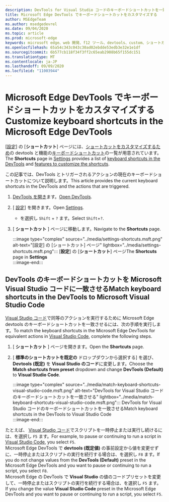 ```yaml
---
description: DevTools for Visual Studio コードのキーボードショートカットを一致させる
title: Microsoft Edge DevTools でキーボードショートカットをカスタマイズする
author: MSEdgeTeam
ms.author: msedgedevrel
ms.date: 09/04/2020
ms.topic: article
ms.prod: microsoft-edge
keywords: microsoft edge、web 開発、f12 ツール、devtools、custom、ショートカット、キーボード、visual studio コード
ms.openlocfilehash: 65a54c343c043c30ad02ebdde53edb3e32e1e1df
ms.sourcegitcommit: 6b577cb118f34f3ff2c65eab2908b65f155dc151
ms.translationtype: MT
ms.contentlocale: ja-JP
ms.lasthandoff: 09/09/2020
ms.locfileid: "11003944"
---
```

# <span data-ttu-id="b990d-104">Microsoft Edge DevTools でキーボードショートカットをカスタマイズする</span><span class="sxs-lookup"><span data-stu-id="b990d-104">Customize keyboard shortcuts in the Microsoft Edge DevTools</span></span>  

<span data-ttu-id="b990d-105">[[設定][DevToolsCustomizeSettings]] の [**ショートカット**] ページには、[ショートカットをカスタマイズするため](#match-keyboard-shortcuts-in-the-devtools-to-microsoft-visual-studio-code)の devtools と機能の[キーボードショートカット][DevToolsShortcuts]の一覧が用意されています。</span><span class="sxs-lookup"><span data-stu-id="b990d-105">The **Shortcuts** page in [Settings][DevToolsCustomizeSettings] provides a list of [keyboard shortcuts in the DevTools][DevToolsShortcuts] and [features to customize the shortcuts](#match-keyboard-shortcuts-in-the-devtools-to-microsoft-visual-studio-code).</span></span>  

<span data-ttu-id="b990d-106">この記事では、DevTools とトリガーされるアクションの現在のキーボードショートカットについて説明します。</span><span class="sxs-lookup"><span data-stu-id="b990d-106">This article provides the current keyboard shortcuts in the DevTools and the actions that are triggered.</span></span>  

1.  <span data-ttu-id="b990d-107">[DevTools を開き][DevtoolOpenMain]ます。</span><span class="sxs-lookup"><span data-stu-id="b990d-107">[Open DevTools][DevtoolOpenMain].</span></span>  
1.  <span data-ttu-id="b990d-108">[ [設定][DevToolsCustomizeSettings]] を開きます。</span><span class="sxs-lookup"><span data-stu-id="b990d-108">Open [Settings][DevToolsCustomizeSettings].</span></span>
    *   <span data-ttu-id="b990d-109">を選択し `Shift` + `?` ます。</span><span class="sxs-lookup"><span data-stu-id="b990d-109">Select `Shift`+`?`.</span></span>  
1.  <span data-ttu-id="b990d-110">[ **ショートカット** ] ページに移動します。</span><span class="sxs-lookup"><span data-stu-id="b990d-110">Navigate to the **Shortcuts** page.</span></span>  
    
    :::image type="complex" source="../media/settings-shortcuts.msft.png" alt-text="[設定] の [ショートカット] ページ" lightbox="../media/settings-shortcuts.msft.png":::
       <span data-ttu-id="b990d-112">[**設定**] の [**ショートカット**] ページ</span><span class="sxs-lookup"><span data-stu-id="b990d-112">The **Shortcuts** page in **Settings**</span></span>  
    :::image-end:::  
    
## <span data-ttu-id="b990d-113">DevTools のキーボードショートカットを Microsoft Visual Studio コードに一致させる</span><span class="sxs-lookup"><span data-stu-id="b990d-113">Match keyboard shortcuts in the DevTools to Microsoft Visual Studio Code</span></span>  

<span data-ttu-id="b990d-114">[Visual Studio コード][VisualStudioCode]で同等のアクションを実行するために Microsoft Edge devtools のキーボードショートカットを一致させるには、次の手順を実行します。</span><span class="sxs-lookup"><span data-stu-id="b990d-114">To match the keyboard shortcuts in the Microsoft Edge DevTools for equivalent actions in [Visual Studio Code][VisualStudioCode], complete the following steps.</span></span>  

1.  <span data-ttu-id="b990d-115">[ **ショートカット** ] ページを開きます。</span><span class="sxs-lookup"><span data-stu-id="b990d-115">Open the **Shortcuts** page.</span></span>
1.  <span data-ttu-id="b990d-116">[ **標準のショートカットを既定の** ドロップダウンから選択する] を選び、 **Devtools (既定)** を **Visual Studio のコード**に変更します。</span><span class="sxs-lookup"><span data-stu-id="b990d-116">Choose the **Match shortcuts from preset** dropdown and change **DevTools (Default)** to **Visual Studio Code**.</span></span>  
    
    :::image type="complex" source="../media/match-keyboard-shortcuts-visual-studio-code.msft.png" alt-text="DevTools for Visual Studio コードのキーボードショートカットを一致させる" lightbox="../media/match-keyboard-shortcuts-visual-studio-code.msft.png":::
       <span data-ttu-id="b990d-118">DevTools for Visual Studio コードのキーボードショートカットを一致させる</span><span class="sxs-lookup"><span data-stu-id="b990d-118">Match keyboard shortcuts in the DevTools to Visual Studio Code</span></span>  
    :::image-end:::  

<span data-ttu-id="b990d-119">たとえば、 [Visual Studio コード][VisualStudioCodeShortcutsKeyboardWindows]でスクリプトを一時停止または実行し続けるには、を選択し `F5` ます。</span><span class="sxs-lookup"><span data-stu-id="b990d-119">For example, to pause or continuing to run a script in [Visual Studio Code][VisualStudioCodeShortcutsKeyboardWindows], you select `F5`.</span></span>  
<span data-ttu-id="b990d-120">Microsoft Edge DevTools で **devtools (既定値)** の事前設定から値を変更せずに、一時停止またはスクリプトの実行を続行する場合は、を選択し `F8` ます。</span><span class="sxs-lookup"><span data-stu-id="b990d-120">If you do not change values from the **DevTools (Default)** preset in the Microsoft Edge DevTools and you want to pause or continuing to run a script, you select `F8`.</span></span>  
<span data-ttu-id="b990d-121">Microsoft Edge の DevTools で **Visual Studio** の値のコードプリセットを変更して、一時停止またはスクリプトの実行を続行する場合は、を選択し `F5` ます。</span><span class="sxs-lookup"><span data-stu-id="b990d-121">If you change the value **Visual Studio Code** preset in the Microsoft Edge DevTools and you want to pause or continuing to run a script, you select `F5`.</span></span>  

<!-- ## Edit shortcuts for any action in the DevTools -->

<!-- links -->  

[DevToolsCustomizeSettings]: ./index.md#settings "設定-Microsoft Edge DevTools のカスタマイズ |Microsoft ドキュメント"  
[DevtoolOpenMain]: ../open.md "Microsoft Edge DevTools を開く |Microsoft ドキュメント"  
[DevToolsShortcuts]: ../shortcuts.md "Microsoft Edge DevTools のキーボードショートカット |Microsoft ドキュメント"  
[VisualStudioCode]: https://code.visualstudio.com "Microsoft Visual Studio コード"  
[VisualStudioCodeShortcutsKeyboardWindows]: https://code.visualstudio.com/shortcuts/keyboard-shortcuts-windows.pdf "Visual Studio のコードのキーボードショートカット (Windows |) |Microsoft Visual Studio コード"  
